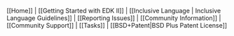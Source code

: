 [[Home]] | [[Getting Started with EDK II]] | [[Inclusive Language | Inclusive Language Guidelines]] | [[Reporting Issues]] | [[Community Information]] | [[Community Support]] | [[Tasks]] | [[BSD+Patent|BSD Plus Patent License]]